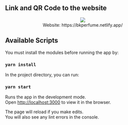 ## Link and QR Code to the website

<p align="center">
    <img src="https://user-images.githubusercontent.com/75155228/142016050-27f4c6a0-95e4-4c71-9044-5602d537ea13.png">
    <br>Website: https://bkperfume.netlify.app/</br>
</p>


## Available Scripts

You must install the modules before running the app by:

### `yarn install`

In the project directory, you can run:

### `yarn start`

Runs the app in the development mode.\
Open [http://localhost:3000](http://localhost:3000) to view it in the browser.

The page will reload if you make edits.\
You will also see any lint errors in the console.

